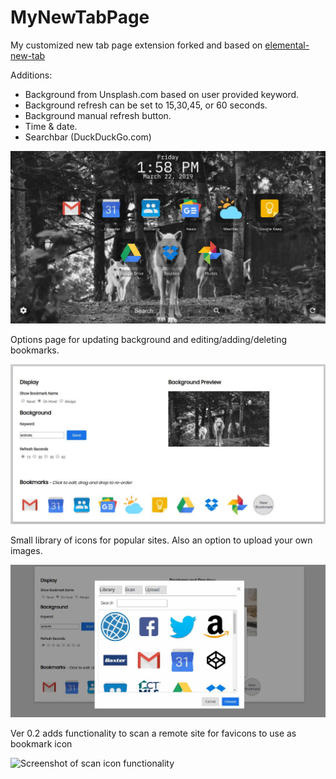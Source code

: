 # MyNewTabPage
My customized new tab page extension forked and based on [elemental-new-tab](https://github.com/am283721/elemental-new-tab)

Additions:
- Background from Unsplash.com based on user provided keyword.
- Background refresh can be set to 15,30,45, or 60 seconds.
- Background manual refresh button.
- Time & date.
- Searchbar (DuckDuckGo.com)

![Screenshot of new tab page](elemental_screenshot.jpg?raw=true "New Tab Screenshot")

Options page for updating background and editing/adding/deleting bookmarks.

![Screenshot of options page](options_screenshot.jpg?raw=true "Options Screenshot")

Small library of icons for popular sites. Also an option to upload your own images.

![Screenshot of options modal](icon_library_screenshot.jpg?raw=true "Icon Library Screenshot")

Ver 0.2 adds functionality to scan a remote site for favicons to use as bookmark icon

![Screenshot of scan icon functionality](scan_icon_screenshot.jpg?raw=true "Scan Icons Screenshot")
